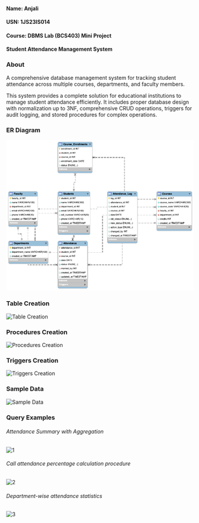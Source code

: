 <h4>Name: Anjali</h4>
<h4>USN: 1JS23IS014</h4>
<h4>Course: DBMS Lab (BCS403) Mini Project</h4>
<h4>Student Attendance Management System</h4>

### About

A comprehensive database management system for tracking student attendance across multiple courses, departments, and faculty members.

This system provides a complete solution for educational institutions to manage student attendance efficiently. It includes proper database design with normalization up to 3NF, comprehensive CRUD operations, triggers for audit logging, and stored procedures for complex operations.

### ER Diagram

![ER Diagram](er.png)

### Table Creation

![Table Creation](create_tables.png)

### Procedures Creation

![Procedures Creation](create_procedures.png)

### Triggers Creation

![Triggers Creation](create_triggers.png)

### Sample Data

![Sample Data](add_data.png)

### Query Examples

###### Attendance Summary with Aggregation

![1](1.png)

###### Call attendance percentage calculation procedure

![2](2.png)

###### Department-wise attendance statistics

![3](3.png)
